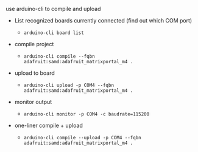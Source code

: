 use arduino-cli to compile and upload

- List recognized boards currently connected (find out which COM port)
    - `arduino-cli board list`
- compile project
  - `arduino-cli compile --fqbn adafruit:samd:adafruit_matrixportal_m4 .`
- upload to board
  - `arduino-cli upload -p COM4 --fqbn adafruit:samd:adafruit_matrixportal_m4 .`

- monitor output
  - `arduino-cli monitor -p COM4 -c baudrate=115200`
- one-liner compile + upload
  - `arduino-cli compile --upload -p COM4 --fqbn adafruit:samd:adafruit_matrixportal_m4 .`